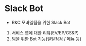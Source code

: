 Slack Bot 
=============

- R&C 모바일팀을 위한 Slack Bot
1. 서비스 앱에 대한 리뷰(EV/EP/GS&P)
2. 팀을 위한 Bot 기능(일일점검 / 메뉴 등)